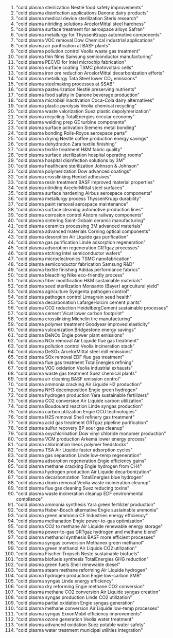 1. "cold plasma sterilization Nestlé food safety improvements"
2. "cold plasma disinfection applications Danone dairy products"
3. "cold plasma medical device sterilization Steris research"
4. "cold plasma nitriding solutions ArcelorMittal steel hardness"
5. "cold plasma surface treatment for aerospace alloys Safran"
6. "cold plasma metallurgy for ThyssenKrupp automotive components"
7. "cold plasma VOC removal Dow Chemical industrial applications"
8. "cold plasma air purification at BASF plants"
9. "cold plasma pollution control Veolia waste gas treatment"
10. "cold plasma thin films Samsung semiconductor manufacturing"
11. "cold plasma PECVD for Intel microchip fabrication"
12. "cold plasma surface coating TSMC photovoltaic cells"
13. "cold plasma iron ore reduction ArcelorMittal decarbonization efforts"
14. "cold plasma metallurgy Tata Steel lower CO₂ emissions"
15. "cold plasma steelmaking processes at SSAB"
16. "cold plasma pasteurization Nestlé preserving nutrients"
17. "cold plasma food safety in Danone beverage production"
18. "cold plasma microbial inactivation Coca-Cola dairy alternatives"
19. "cold plasma plastic pyrolysis Veolia chemical recycling"
20. "cold plasma waste valorization Suez plastic depolymerization"
21. "cold plasma recycling TotalEnergies circular economy"
22. "cold plasma welding prep GE turbine components"
23. "cold plasma surface activation Siemens metal bonding"
24. "cold plasma bonding Rolls-Royce aerospace parts"
25. "cold plasma drying Nestlé coffee production energy savings"
26. "cold plasma dehydration Zara textile finishing"
27. "cold plasma textile treatment H&M fabric quality"
28. "cold plasma surface sterilization hospital operating rooms"
29. "cold plasma hospital disinfection solutions by 3M"
30. "cold plasma healthcare sterilization Johnson & Johnson"
31. "cold plasma polymerization Dow advanced coatings"
32. "cold plasma crosslinking Henkel adhesives"
33. "cold plasma resin treatment BASF improved material properties"
34. "cold plasma nitriding ArcelorMittal steel surfaces"
35. "cold plasma surface hardening Airbus aerospace components"
36. "cold plasma metallurgy process ThyssenKrupp durability"
37. "cold plasma paint removal aerospace maintenance"
38. "cold plasma surface cleaning automotive production lines"
39. "cold plasma corrosion control Alstom railway components"
40. "cold plasma sintering Saint-Gobain ceramic manufacturing"
41. "cold plasma ceramics processing 3M advanced materials"
42. "cold plasma advanced materials Corning optical components"
43. "cold plasma desorption Air Liquide gas purification"
44. "cold plasma gas purification Linde adsorption regeneration"
45. "cold plasma adsorption regeneration GRTgaz processes"
46. "cold plasma etching Intel semiconductor wafers"
47. "cold plasma microelectronics TSMC nanofabrication"
48. "cold plasma semiconductor fabrication Samsung R&D"
49. "cold plasma textile finishing Adidas performance fabrics"
50. "cold plasma bleaching Nike eco-friendly process"
51. "cold plasma fiber modification H&M sustainable materials"
52. "cold plasma seed sterilization Monsanto (Bayer) agricultural yield"
53. "cold plasma agriculture Syngenta pathogen control"
54. "cold plasma pathogen control Limagrain seed health"
55. "cold plasma decarbonation LafargeHolcim cement plants"
56. "cold plasma CO2 reduction HeidelbergCement sustainable processes"
57. "cold plasma cement Vicat lower carbon footprint"
58. "cold plasma crosslinking Michelin tire manufacturing"
59. "cold plasma polymer treatment Goodyear improved elasticity"
60. "cold plasma vulcanization Bridgestone energy savings"
61. "cold plasma DeNOx Engie power plant emissions"
62. "cold plasma NOx removal Air Liquide flue gas treatment"
63. "cold plasma pollution control Veolia incineration stack"
64. "cold plasma DeSOx ArcelorMittal steel mill emissions"
65. "cold plasma SOx removal EDF flue gas treatment"
66. "cold plasma flue gas treatment TotalEnergies refining"
67. "cold plasma VOC oxidation Veolia industrial exhausts"
68. "cold plasma waste gas treatment Suez chemical plants"
69. "cold plasma air cleaning BASF emission control"
70. "cold plasma ammonia cracking Air Liquide H2 production"
71. "cold plasma NH3 decomposition Engie green hydrogen"
72. "cold plasma hydrogen production Yara sustainable fertilizers"
73. "cold plasma CO2 conversion Air Liquide carbon utilization"
74. "cold plasma Boudouard reaction Linde syngas production"
75. "cold plasma carbon utilization Engie CCU technologies"
76. "cold plasma H2S removal Shell refinery gas treatment"
77. "cold plasma acid gas treatment GRTgaz pipeline purification"
78. "cold plasma sulfur recovery BP sour gas cleanup"
79. "cold plasma oxychlorination Dow vinyl chloride monomer production"
80. "cold plasma VCM production Arkema lower energy process"
81. "cold plasma chlorination Ineos polymer feedstocks"
82. "cold plasma TSA Air Liquide faster adsorption cycles"
83. "cold plasma gas separation Linde low-temp regeneration"
84. "cold plasma adsorption regeneration Engie efficiency gains"
85. "cold plasma methane cracking Engie hydrogen from CH4"
86. "cold plasma hydrogen production Air Liquide decarbonization"
87. "cold plasma decarbonization TotalEnergies blue hydrogen"
88. "cold plasma dioxin removal Veolia waste incineration cleanup"
89. "cold plasma flue gas cleaning Suez reducing toxins"
90. "cold plasma waste incineration cleanup EDF environmental compliance"
91. "cold plasma ammonia synthesis Yara green fertilizer production"
92. "cold plasma Haber-Bosch alternative Engie sustainable ammonia"
93. "cold plasma green ammonia CF Industries energy efficiency"
94. "cold plasma methanation Engie power-to-gas optimization"
95. "cold plasma CO2 to methane Air Liquide renewable energy storage"
96. "cold plasma power-to-gas GRTgaz hydrogen and methane blend"
97. "cold plasma methanol synthesis BASF more efficient processes"
98. "cold plasma syngas conversion Methanex green methanol"
99. "cold plasma green methanol Air Liquide CO2 utilization"
100. "cold plasma Fischer-Tropsch Neste sustainable biofuels"
101. "cold plasma biofuels synthesis TotalEnergies GHG reduction"
102. "cold plasma green fuels Shell renewable diesel"
103. "cold plasma steam methane reforming Air Liquide hydrogen"
104. "cold plasma hydrogen production Engie low-carbon SMR"
105. "cold plasma syngas Linde energy efficiency"
106. "cold plasma dry reforming Engie methane CO2 conversion"
107. "cold plasma methane CO2 conversion Air Liquide syngas creation"
108. "cold plasma syngas production Linde CO2 utilization"
109. "cold plasma partial oxidation Engie syngas generation"
110. "cold plasma methane conversion Air Liquide low-temp processes"
111. "cold plasma syngas ExxonMobil efficiency improvements"
112. "cold plasma ozone generation Veolia water treatment"
113. "cold plasma advanced oxidation Suez potable water safety"
114. "cold plasma water treatment municipal utilities integration"